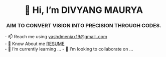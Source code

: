 <h1 align="center">👋 Hi, I’m DIVYANG MAURYA</h1>
<h3 align="center">AIM TO CONVERT VISION INTO PRECISION THROUGH CODES.</h3>
- 📫 Reach me using <a href="mailto:yashdmeniax19@gmail.com" target="_blank">yashdmeniax19@gmail..com</a><br>
- 👀 Know About me <a href="https://divyang-20.github.io/Resume/" target="_blank">RESUME</a><br>
- 🌱 I’m currently learning ...
- 💞️ I’m looking to collaborate on ...

<!---
divyang-20/divyang-20 is a ✨ special ✨ repository because its `README.md` (this file) appears on your GitHub profile.
You can click the Preview link to take a look at your changes.
--->
